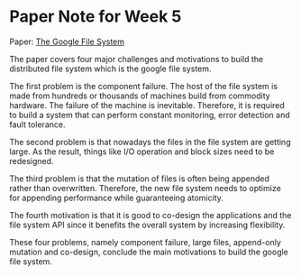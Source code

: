 # Paper Note for Week 5

Paper: [The Google File System](../papers/ghemawat03gfs.pdf)

The paper covers four major challenges and motivations to build the distributed file system which is the google file system.

The first problem is the component failure. The host of the file system is made from hundreds or thousands of machines build from commodity hardware. The failure of the machine is inevitable. Therefore, it is required to build a system that can perform constant monitoring, error detection and fault tolerance. 

The second problem is that nowadays the files in the file system are getting large. As the result, things like I/O operation and block sizes need to be redesigned.

The third problem is that the mutation of files is often being appended rather than overwritten. Therefore, the new file system needs to optimize for appending performance while guaranteeing atomicity. 

The fourth motivation is that it is good to co-design the applications and the file system API since it benefits the overall system by increasing flexibility.

These four problems, namely component failure, large files, append-only mutation and co-design, conclude the main motivations to build the google file system.
